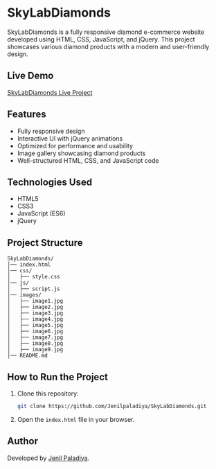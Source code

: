 # SkyLabDiamonds

SkyLabDiamonds is a fully responsive diamond e-commerce website developed using HTML, CSS, JavaScript, and jQuery. This project showcases various diamond products with a modern and user-friendly design.

## Live Demo
[SkyLabDiamonds Live Project](https://raw.githack.com/Jenilpaladiya/SkyLabDiamonds/refs/heads/main/Home.html)

## Features
- Fully responsive design
- Interactive UI with jQuery animations
- Optimized for performance and usability
- Image gallery showcasing diamond products
- Well-structured HTML, CSS, and JavaScript code

## Technologies Used
- HTML5
- CSS3
- JavaScript (ES6)
- jQuery

## Project Structure
```
SkyLabDiamonds/
│── index.html
│── css/
│   ├── style.css
│── js/
│   ├── script.js
│── images/
│   ├── image1.jpg
│   ├── image2.jpg
│   ├── image3.jpg
│   ├── image4.jpg
│   ├── image5.jpg
│   ├── image6.jpg
│   ├── image7.jpg
│   ├── image8.jpg
│   ├── image9.jpg
│── README.md
```

## How to Run the Project
1. Clone this repository:
   ```sh
   git clone https://github.com/Jenilpaladiya/SkyLabDiamonds.git
   ```
2. Open the `index.html` file in your browser.

## Author
Developed by [Jenil Paladiya](https://github.com/Jenilpaladiya).

